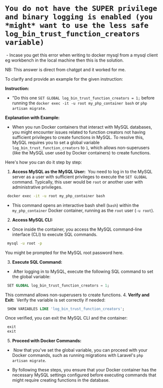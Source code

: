 # `You do not have the SUPER privilege and binary logging is enabled (you *might* want to use the less safe log_bin_trust_function_creators variable)`

 - Incase you get this error when writing to docker mysql from a mysql client eg workbench in the local machine then this is the solution.
  
  NB: This answer is direct from chatgpt and it worked for me.

To clarify and provide an example for the given instruction:

**Instruction:**

- "Do this one `SET GLOBAL log_bin_trust_function_creators = 1;` before running the `docker exec -it -u root my_php_container bash` or `php artisan migrate`.

**Explanation with Example:**

- When you run Docker containers that interact with MySQL databases, you might encounter issues related to function creators not having sufficient privileges to create functions in MySQL. To resolve this, MySQL requires you to set a global variable `log_bin_trust_function_creators` to `1`, which allows non-superusers (like the MySQL user used by Docker containers) to create functions.

Here's how you can do it step by step:

1. **Access MySQL as the MySQL User:**
 You need to log in to the MySQL server as a user with sufficient privileges to execute the `SET GLOBAL` command. Typically, this user would be `root` or another user with administrative privileges.
```bash
 docker exec -it -u root my_php_container bash
```
- This command opens an interactive bash shell (`bash`) within the `my_php_container` Docker container, running as the `root` user (`-u root`).

2. **Access MySQL CLI:**
- Once inside the container, you access the MySQL command-line interface (CLI) to execute SQL commands.

```bash
 mysql -u root -p
```
You might be prompted for the MySQL root password here.

3. **Execute SQL Command:**
-  After logging in to MySQL, execute the following SQL command to set the global variable:
```sql
 SET GLOBAL log_bin_trust_function_creators = 1;
```
This command allows non-superusers to create functions.
4. **Verify and Exit:**
 Verify the variable is set correctly if needed:
```sql
 SHOW VARIABLES LIKE 'log_bin_trust_function_creators';
```
Once verified, you can exit the MySQL CLI and the container:
```sql
 exit
 exit
```
5. **Proceed with Docker Commands:**

-  Now that you've set the global variable, you can proceed with your Docker commands, such as running migrations with Laravel's `php artisan migrate`.

- By following these steps, you ensure that your Docker container has the necessary MySQL settings configured before executing commands that might require creating functions in the database.
